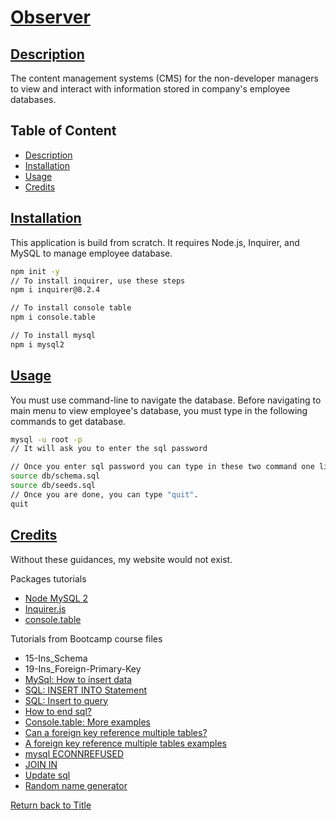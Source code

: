 # [Observer](#table-of-content)
## [Description](#table-of-content)
The content management systems (CMS) for the non-developer managers to view and interact with information stored in company's employee databases.

## Table of Content
* [Description](#description)
* [Installation](#installation)
* [Usage](#usage)
* [Credits](#credits)

## [Installation](#table-of-content)
This application is build from scratch. It requires Node.js, Inquirer, and MySQL to manage employee database.


```bash
npm init -y
// To install inquirer, use these steps
npm i inquirer@8.2.4

// To install console table
npm i console.table

// To install mysql
npm i mysql2
```

## [Usage](#table-of-content)
You must use command-line to navigate the database.
Before navigating to main menu to view employee's database, you must type in the following commands to get database.

```bash
mysql -u root -p
// It will ask you to enter the sql password

// Once you enter sql password you can type in these two command one line at a time
source db/schema.sql
source db/seeds.sql
// Once you are done, you can type "quit".
quit
```

## [Credits](#table-of-content)
Without these guidances, my website would not exist.

Packages tutorials
* [Node MySQL 2](https://www.npmjs.com/package/mysql2)
* [Inquirer.js](https://www.npmjs.com/package/inquirer/v/8.2.4)
* [console.table](https://www.npmjs.com/package/console.table)

Tutorials from Bootcamp course files
* 15-Ins_Schema
* 19-Ins_Foreign-Primary-Key
* [MySql: How to insert data](https://www.w3schools.com/nodejs/nodejs_mysql_insert.asp)
* [SQL: INSERT INTO Statement](https://www.w3schools.com/sql/sql_insert.asp)
* [SQL: Insert to query](https://stackoverflow.com/questions/49487104/mysql2-inserting-values-nodejs)
* [How to end sql?](https://stackoverflow.com/questions/19563474/how-to-close-database-connection-in-node-js)
* [Console.table: More examples](https://developer.mozilla.org/en-US/docs/Web/API/console/table)
* [Can a foreign key reference multiple tables?](https://www.quora.com/Can-a-foreign-key-reference-multiple-tables)
* [A foreign key reference multiple tables examples](https://www.sqlservercentral.com/forums/topic/foreign-key-references-multiple-tables)
* [mysql ECONNREFUSED](https://stackoverflow.com/questions/30266221/node-js-mysql-error-connect-econnrefused)
* [JOIN IN](https://dba.stackexchange.com/questions/129023/selecting-data-from-another-table-using-a-foreign-key)
* [Update sql](https://www.w3schools.com/sql/sql_update.asp)
* [Random name generator](https://randomwordgenerator.com/name.php)

[Return back to Title](#observer)